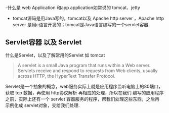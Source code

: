 ##
-什么是 web Application 和app application如常说的 tomcat、jetty
- tomcat源码是用Java写的，tomcat以及 Apache http server ，Apache http server 是用c语言开发的；tomcat是Java语言编写的一个servlet容器

## Servlet容器 以及 Servlet
 什么是Servlet，以及了解常用的Servlet 如 tomcat

 > A servlet is a small Java program that runs within a Web server. Servlets
 receive and respond to requests from Web clients, usually across HTTP, the
 HyperText Transfer Protocol.

 Servlet是一个抽象的概念，web服务实际上就是应用程序监听电脑上的80端口，获取 tcp 数据，再使用 http协议解析 再相应的处理，所以在我们
 编写的应用程序之前，实际上还有一个 servlet 容器服务的程序，帮我们处理这些东西，之后再 示例化成 servlet对象，交给我们处理.
